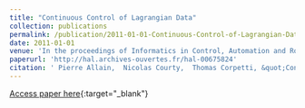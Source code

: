 ```yaml
---
title: "Continuous Control of Lagrangian Data"
collection: publications
permalink: /publication/2011-01-01-Continuous-Control-of-Lagrangian-Data
date: 2011-01-01
venue: 'In the proceedings of Informatics in Control, Automation and Robotics'
paperurl: 'http://hal.archives-ouvertes.fr/hal-00675824'
citation: ' Pierre Allain,  Nicolas Courty,  Thomas Corpetti, &quot;Continuous Control of Lagrangian Data.&quot; In the proceedings of Informatics in Control, Automation and Robotics, 2011.'
---
```

[Access paper here](http://hal.archives-ouvertes.fr/hal-00675824){:target="_blank"}
